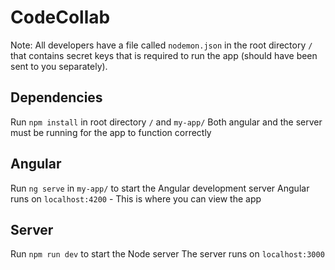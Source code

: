 # CodeCollab

Note: All developers have a file called `nodemon.json` in the root directory `/` that contains secret keys that is required to run the app (should have been sent to you separately).

## Dependencies

Run `npm install` in root directory `/` and `my-app/`
Both angular and the server must be running for the app to function correctly

## Angular

Run `ng serve` in `my-app/` to start the Angular development server
Angular runs on `localhost:4200` - This is where you can view the app

## Server

Run `npm run dev` to start the Node server
The server runs on `localhost:3000`
